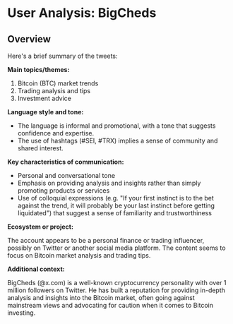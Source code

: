 # User Analysis: BigCheds

## Overview

Here's a brief summary of the tweets:

**Main topics/themes:**

1. Bitcoin (BTC) market trends
2. Trading analysis and tips
3. Investment advice

**Language style and tone:**

* The language is informal and promotional, with a tone that suggests confidence and expertise.
* The use of hashtags (#SEI, #TRX) implies a sense of community and shared interest.

**Key characteristics of communication:**

* Personal and conversational tone
* Emphasis on providing analysis and insights rather than simply promoting products or services
* Use of colloquial expressions (e.g. "If your first instinct is to the bet against the trend, it will probably be your last instinct before getting liquidated") that suggest a sense of familiarity and trustworthiness

**Ecosystem or project:**

The account appears to be a personal finance or trading influencer, possibly on Twitter or another social media platform. The content seems to focus on Bitcoin market analysis and trading tips.

**Additional context:**

BigCheds (@x.com) is a well-known cryptocurrency personality with over 1 million followers on Twitter. He has built a reputation for providing in-depth analysis and insights into the Bitcoin market, often going against mainstream views and advocating for caution when it comes to Bitcoin investing.